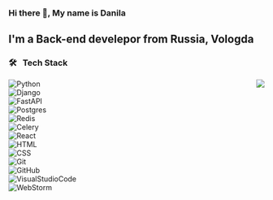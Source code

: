 ### Hi there 👋, My name is Danila
<h2> I'm a Back-end develepor from Russia, Vologda

### 🛠 &nbsp; Tech Stack
 <div>
<img src="https://media2.giphy.com/media/qgQUggAC3Pfv687qPC/giphy.gif?cid=ecf05e4783nasp4qwtf22wk2vx0ikgwh298xagjirnkh1jt4&rid=giphy.gif&ct=g" align="right"/>
  
![Python](https://img.shields.io/badge/Python-3776AB?style=for-the-badge&logo=python&logoColor=white)\
![Django](https://img.shields.io/badge/Django-092E20?style=for-the-badge&logo=django&logoColor=white)\
![FastAPI](https://img.shields.io/badge/FastAPI-005571?style=for-the-badge&logo=fastapi)\
![Postgres](https://img.shields.io/badge/postgres-%23316192.svg?style=for-the-badge&logo=postgresql&logoColor=white)\
![Redis](https://img.shields.io/badge/redis-%23DD0031.svg?style=for-the-badge&logo=redis&logoColor=white)\
![Celery](https://img.shields.io/badge/celery-%23a9cc54.svg?style=for-the-badge&logo=celery&logoColor=ddf4a4)\
![React](https://img.shields.io/badge/react-%2320232a.svg?style=for-the-badge&logo=react&logoColor=%2361DAFB)\
![HTML](https://img.shields.io/badge/-HTML-05122A?style=flat&logo=HTML5&labelColor=white)\
![CSS](https://img.shields.io/badge/-CSS-05122A?style=flat&logo=CSS3&logoColor=1572B6&labelColor=white)\
![Git](https://img.shields.io/badge/-Git-05122A?style=flat&logo=git&labelColor=white)\
![GitHub](https://img.shields.io/badge/-GitHub-05122A?style=flat&logo=github&labelColor=white&logoColor=black)\
![VisualStudioCode](https://img.shields.io/badge/-Visual%20Studio%20Code-05122A?style=flat&logo=visual-studio-code&logoColor=007ACC&labelColor=white)\
![WebStorm](https://img.shields.io/badge/-WebStorm-05122A?style=flat&logo=webstorm&logoColor=007ACC&labelColor=white)
  </div>
  
 ### &nbsp;
<!--
**YaGaskoin/YaGaskoin** is a ✨ _special_ ✨ repository because its `README.md` (this file) appears on your GitHub profile.

Here are some ideas to get you started:

- 🔭 I’m currently working on ...
- 🌱 I’m currently learning ...
- 👯 I’m looking to collaborate on ...
- 🤔 I’m looking for help with ...
- 💬 Ask me about ...
- 📫 How to reach me: ...
- 😄 Pronouns: ...
- ⚡ Fun fact: ...
-->
